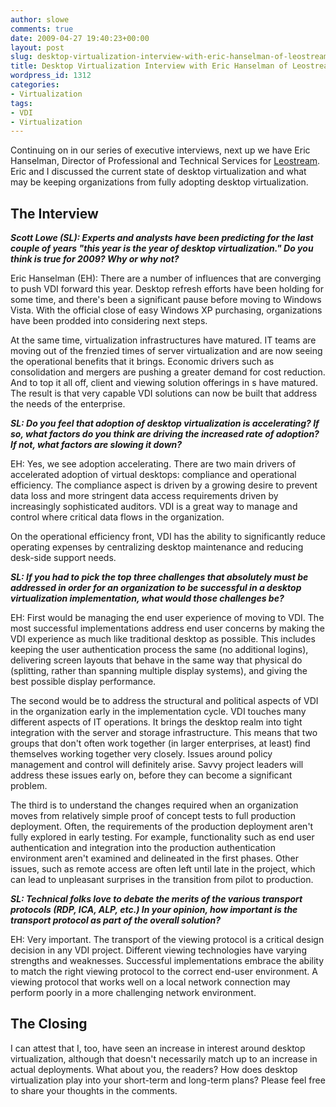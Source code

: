 ```yaml
---
author: slowe
comments: true
date: 2009-04-27 19:40:23+00:00
layout: post
slug: desktop-virtualization-interview-with-eric-hanselman-of-leostream
title: Desktop Virtualization Interview with Eric Hanselman of Leostream
wordpress_id: 1312
categories:
- Virtualization
tags:
- VDI
- Virtualization
---
```


Continuing on in our series of executive interviews, next up we have Eric Hanselman, Director of Professional and Technical Services for [Leostream](http://www.leostream.com/). Eric and I discussed the current state of desktop virtualization and what may be keeping organizations from fully adopting desktop virtualization.

## The Interview

**_Scott Lowe (SL): Experts and analysts have been predicting for the last couple of years "this year is the year of desktop virtualization." Do you think is true for 2009? Why or why not?_**

Eric Hanselman (EH): There are a number of influences that are converging to push VDI forward this year. Desktop refresh efforts have been holding for some time, and there's been a significant pause before moving to Windows Vista. With the official close of easy Windows XP purchasing, organizations have been prodded into considering next steps.

At the same time, virtualization infrastructures have matured. IT teams are moving out of the frenzied times of server virtualization and are now seeing the operational benefits that it brings. Economic drivers such as consolidation and mergers are pushing a greater demand for cost reduction. And to top it all off, client and viewing solution offerings in s have matured. The result is that very capable VDI solutions can now be built that address the needs of the enterprise.

**_SL: Do you feel that adoption of desktop virtualization is accelerating? If so, what factors do you think are driving the increased rate of adoption? If not, what factors are slowing it down?_**

EH: Yes, we see adoption accelerating. There are two main drivers of accelerated adoption of virtual desktops: compliance and operational efficiency. The compliance aspect is driven by a growing desire to prevent data loss and more stringent data access requirements driven by increasingly sophisticated auditors. VDI is a great way to manage and control where critical data flows in the organization.

On the operational efficiency front, VDI has the ability to significantly reduce operating expenses by centralizing desktop maintenance and reducing desk-side support needs.

**_SL: If you had to pick the top three challenges that absolutely must be addressed in order for an organization to be successful in a desktop virtualization implementation, what would those challenges be?_**

EH: First would be managing the end user experience of moving to VDI. The most successful implementations address end user concerns by making the VDI experience as much like traditional desktop as possible. This includes keeping the user authentication process the same (no additional logins), delivering screen layouts that behave in the same way that physical do (splitting, rather than spanning multiple display systems), and giving the best possible display performance.

The second would be to address the structural and political aspects of VDI in the organization early in the implementation cycle. VDI touches many different aspects of IT operations. It brings the desktop realm into tight integration with the server and storage infrastructure. This means that two groups that don't often work together (in larger enterprises, at least) find themselves working together very closely. Issues around policy management and control will definitely arise. Savvy project leaders will address these issues early on, before they can become a significant problem.

The third is to understand the changes required when an organization moves from relatively simple proof of concept tests to full production deployment. Often, the requirements of the production deployment aren't fully explored in early testing. For example, functionality such as end user authentication and integration into the production authentication environment aren't examined and delineated in the first phases. Other issues, such as remote access are often left until late in the project, which can lead to unpleasant surprises in the transition from pilot to production.

**_SL: Technical folks love to debate the merits of the various transport protocols (RDP, ICA, ALP, etc.) In your opinion, how important is the transport protocol as part of the overall solution?_**

EH: Very important. The transport of the viewing protocol is a critical design decision in any VDI project. Different viewing technologies have varying strengths and weaknesses. Successful implementations embrace the ability to match the right viewing protocol to the correct end-user environment. A viewing protocol that works well on a local network connection may perform poorly in a more challenging network environment.

## The Closing

I can attest that I, too, have seen an increase in interest around desktop virtualization, although that doesn't necessarily match up to an increase in actual deployments. What about you, the readers? How does desktop virtualization play into your short-term and long-term plans? Please feel free to share your thoughts in the comments.
